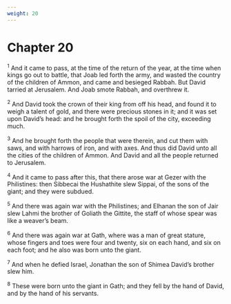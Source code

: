 ```yaml
---
weight: 20
---
```


# Chapter 20

<sup>1</sup> And it came to pass, at the time of the return of the year, at the time when kings go out to battle, that Joab led forth the army, and wasted the country of the children of Ammon, and came and besieged Rabbah. But David tarried at Jerusalem. And Joab smote Rabbah, and overthrew it. 

<sup>2</sup> And David took the crown of their king from off his head, and found it to weigh a talent of gold, and there were precious stones in it; and it was set upon David’s head: and he brought forth the spoil of the city, exceeding much. 

<sup>3</sup> And he brought forth the people that were therein, and cut them with saws, and with harrows of iron, and with axes. And thus did David unto all the cities of the children of Ammon. And David and all the people returned to Jerusalem. 

<sup>4</sup> And it came to pass after this, that there arose war at Gezer with the Philistines: then Sibbecai the Hushathite slew Sippai, of the sons of the giant; and they were subdued. 

<sup>5</sup> And there was again war with the Philistines; and Elhanan the son of Jair slew Lahmi the brother of Goliath the Gittite, the staff of whose spear was like a weaver’s beam. 

<sup>6</sup> And there was again war at Gath, where was a man of great stature, whose fingers and toes were four and twenty, six on each hand, and six on each foot; and he also was born unto the giant. 

<sup>7</sup> And when he defied Israel, Jonathan the son of Shimea David’s brother slew him. 

<sup>8</sup> These were born unto the giant in Gath; and they fell by the hand of David, and by the hand of his servants. 


